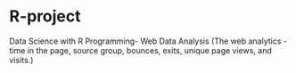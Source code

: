 # R-project
Data Science with R Programming- Web Data Analysis (The web analytics -time in the page, source group, bounces, exits, unique page views, and visits.)
